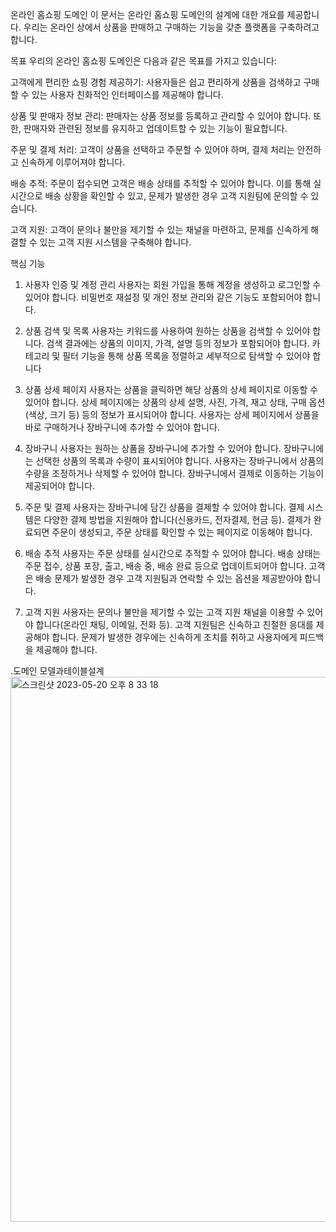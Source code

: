 온라인 홈쇼핑 도메인 
이 문서는 온라인 홈쇼핑 도메인의 설계에 대한 개요를 제공합니다. 우리는 온라인 상에서 상품을 판매하고 구매하는 기능을 갖춘 플랫폼을 구축하려고 합니다. 

목표
우리의 온라인 홈쇼핑 도메인은 다음과 같은 목표를 가지고 있습니다:

고객에게 편리한 쇼핑 경험 제공하기: 사용자들은 쉽고 편리하게 상품을 검색하고 구매할 수 있는 사용자 친화적인 인터페이스를 제공해야 합니다.

상품 및 판매자 정보 관리: 판매자는 상품 정보를 등록하고 관리할 수 있어야 합니다. 또한, 판매자와 관련된 정보를 유지하고 업데이트할 수 있는 기능이 필요합니다.

주문 및 결제 처리: 고객이 상품을 선택하고 주문할 수 있어야 하며, 결제 처리는 안전하고 신속하게 이루어져야 합니다.

배송 추적: 주문이 접수되면 고객은 배송 상태를 추적할 수 있어야 합니다. 이를 통해 실시간으로 배송 상황을 확인할 수 있고, 문제가 발생한 경우 고객 지원팀에 문의할 수 있습니다.

고객 지원: 고객이 문의나 불만을 제기할 수 있는 채널을 마련하고, 문제를 신속하게 해결할 수 있는 고객 지원 시스템을 구축해야 합니다.

핵심 기능
1. 사용자 인증 및 계정 관리
사용자는 회원 가입을 통해 계정을 생성하고 로그인할 수 있어야 합니다.
비밀번호 재설정 및 개인 정보 관리와 같은 기능도 포함되어야 합니다.

2. 상품 검색 및 목록
사용자는 키워드를 사용하여 원하는 상품을 검색할 수 있어야 합니다.
검색 결과에는 상품의 이미지, 가격, 설명 등의 정보가 포함되어야 합니다.
카테고리 및 필터 기능을 통해 상품 목록을 정렬하고 세부적으로 탐색할 수 있어야 합니다

3. 상품 상세 페이지
사용자는 상품을 클릭하면 해당 상품의 상세 페이지로 이동할 수 있어야 합니다.
상세 페이지에는 상품의 상세 설명, 사진, 가격, 재고 상태, 구매 옵션(색상, 크기 등) 등의 정보가 표시되어야 합니다.
사용자는 상세 페이지에서 상품을 바로 구매하거나 장바구니에 추가할 수 있어야 합니다.

4. 장바구니
사용자는 원하는 상품을 장바구니에 추가할 수 있어야 합니다.
장바구니에는 선택한 상품의 목록과 수량이 표시되어야 합니다.
사용자는 장바구니에서 상품의 수량을 조정하거나 삭제할 수 있어야 합니다.
장바구니에서 결제로 이동하는 기능이 제공되어야 합니다.

5. 주문 및 결제
사용자는 장바구니에 담긴 상품을 결제할 수 있어야 합니다.
결제 시스템은 다양한 결제 방법을 지원해야 합니다(신용카드, 전자결제, 현금 등).
결제가 완료되면 주문이 생성되고, 주문 상태를 확인할 수 있는 페이지로 이동해야 합니다.

6. 배송 추적
사용자는 주문 상태를 실시간으로 추적할 수 있어야 합니다.
배송 상태는 주문 접수, 상품 포장, 출고, 배송 중, 배송 완료 등으로 업데이트되어야 합니다.
고객은 배송 문제가 발생한 경우 고객 지원팀과 연락할 수 있는 옵션을 제공받아야 합니다.

7. 고객 지원
사용자는 문의나 불만을 제기할 수 있는 고객 지원 채널을 이용할 수 있어야 합니다(온라인 채팅, 이메일, 전화 등).
고객 지원팀은 신속하고 친절한 응대를 제공해야 합니다.
문제가 발생한 경우에는 신속하게 조치를 취하고 사용자에게 피드백을 제공해야 합니다.


.도메인 모델과테이블설계<img width="872" alt="스크린샷 2023-05-20 오후 8 33 18" src="https://github.com/yunhyeok374/Shop/assets/104815459/6dce6de2-1374-4bbd-99a2-804b17f28e71">



